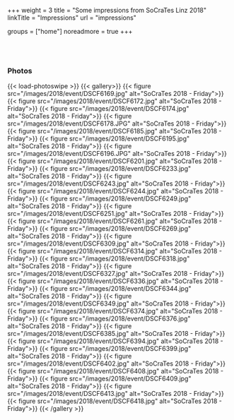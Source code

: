 +++
weight = 3
title = "Some impressions from SoCraTes Linz 2018"
linkTitle = "Impressions"
url = "impressions"

groups = ["home"]
noreadmore = true
+++



<br/>
<br/>
<div class="row">
<h3>Photos</h3>

{{< load-photoswipe >}}
{{< gallery>}}
	{{< figure src="/images/2018/event/DSCF6169.jpg" alt="SoCraTes 2018 - Friday">}}
	{{< figure src="/images/2018/event/DSCF6172.jpg" alt="SoCraTes 2018 - Friday">}}
	{{< figure src="/images/2018/event/DSCF6174.jpg" alt="SoCraTes 2018 - Friday">}}
	{{< figure src="/images/2018/event/DSCF6178.JPG" alt="SoCraTes 2018 - Friday">}}
	{{< figure src="/images/2018/event/DSCF6185.jpg" alt="SoCraTes 2018 - Friday">}}
	{{< figure src="/images/2018/event/DSCF6195.jpg" alt="SoCraTes 2018 - Friday">}}
	{{< figure src="/images/2018/event/DSCF6196.JPG" alt="SoCraTes 2018 - Friday">}}
	{{< figure src="/images/2018/event/DSCF6201.jpg" alt="SoCraTes 2018 - Friday">}}
	{{< figure src="/images/2018/event/DSCF6233.jpg" alt="SoCraTes 2018 - Friday">}}
	{{< figure src="/images/2018/event/DSCF6243.jpg" alt="SoCraTes 2018 - Friday">}}
	{{< figure src="/images/2018/event/DSCF6244.jpg" alt="SoCraTes 2018 - Friday">}}
	{{< figure src="/images/2018/event/DSCF6249.jpg" alt="SoCraTes 2018 - Friday">}}
	{{< figure src="/images/2018/event/DSCF6251.jpg" alt="SoCraTes 2018 - Friday">}}
	{{< figure src="/images/2018/event/DSCF6261.jpg" alt="SoCraTes 2018 - Friday">}}
	{{< figure src="/images/2018/event/DSCF6269.jpg" alt="SoCraTes 2018 - Friday">}}
	{{< figure src="/images/2018/event/DSCF6309.jpg" alt="SoCraTes 2018 - Friday">}}
	{{< figure src="/images/2018/event/DSCF6314.jpg" alt="SoCraTes 2018 - Friday">}}
	{{< figure src="/images/2018/event/DSCF6318.jpg" alt="SoCraTes 2018 - Friday">}}
	{{< figure src="/images/2018/event/DSCF6327.jpg" alt="SoCraTes 2018 - Friday">}}
	{{< figure src="/images/2018/event/DSCF6336.jpg" alt="SoCraTes 2018 - Friday">}}
	{{< figure src="/images/2018/event/DSCF6344.jpg" alt="SoCraTes 2018 - Friday">}}
	{{< figure src="/images/2018/event/DSCF6349.jpg" alt="SoCraTes 2018 - Friday">}}
	{{< figure src="/images/2018/event/DSCF6374.jpg" alt="SoCraTes 2018 - Friday">}}
	{{< figure src="/images/2018/event/DSCF6376.jpg" alt="SoCraTes 2018 - Friday">}}
	{{< figure src="/images/2018/event/DSCF6385.jpg" alt="SoCraTes 2018 - Friday">}}
	{{< figure src="/images/2018/event/DSCF6394.jpg" alt="SoCraTes 2018 - Friday">}}
	{{< figure src="/images/2018/event/DSCF6399.jpg" alt="SoCraTes 2018 - Friday">}}
	{{< figure src="/images/2018/event/DSCF6402.jpg" alt="SoCraTes 2018 - Friday">}}
	{{< figure src="/images/2018/event/DSCF6408.jpg" alt="SoCraTes 2018 - Friday">}}
	{{< figure src="/images/2018/event/DSCF6409.jpg" alt="SoCraTes 2018 - Friday">}}
	{{< figure src="/images/2018/event/DSCF6413.jpg" alt="SoCraTes 2018 - Friday">}}
	{{< figure src="/images/2018/event/DSCF6418.jpg" alt="SoCraTes 2018 - Friday">}}
{{< /gallery >}}

</div>

<!--more-->
